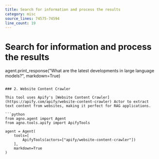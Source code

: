 ```yaml
---
title: Search for information and process the results
category: misc
source_lines: 74575-74594
line_count: 19
---
```


# Search for information and process the results
agent.print_response("What are the latest developments in large language models?", markdown=True)
```

### 2. Website Content Crawler

This tool uses Apify's [Website Content Crawler](https://apify.com/apify/website-content-crawler) Actor to extract text content from websites, making it perfect for RAG applications.

```python
from agno.agent import Agent
from agno.tools.apify import ApifyTools

agent = Agent(
    tools=[
        ApifyTools(actors=["apify/website-content-crawler"])
    ],
    markdown=True
)

